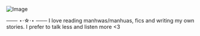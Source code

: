 ![Image](https://github.com/user-attachments/assets/504e4b51-078e-439c-b115-5dcabf8fd1d5)

 ─── ⋆⋅☆⋅⋆ ───
I love reading manhwas/manhuas, fics and writing my own stories. I prefer to talk less and listen more <3 
